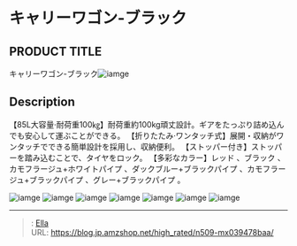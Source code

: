 # キャリーワゴン-ブラック


## PRODUCT TITLE 

キャリーワゴン-ブラック![iamge](https://b2bfiles1.gigab2b.cn/image/wkseller/305/39478/39478-black.jpg)

## Description

【85L大容量·耐荷重100㎏】耐荷重約100kg頑丈設計。ギアをたっぷり詰め込んでも安心して運ぶことができる。
【折りたたみ·ワンタッチ式】展開・収納がワンタッチでできる簡単設計を採用し、収納便利。
【ストッパー付き】ストッパーを踏み込むことで、タイヤをロック。
【多彩なカラー】レッド 、ブラック 、カモフラージュ&#43;ホワイトパイプ 、ダックブルー&#43;ブラックパイプ 、カモフラージュ&#43;ブラックパイプ 、グレー&#43;ブラックパイプ 。






![iamge](https://b2bfiles1.gigab2b.cn/image/wkseller/305/20230723_99f138ab78e61f6e8f71663800ef5578.jpg)
![iamge](https://b2bfiles1.gigab2b.cn/image/wkseller/305/20230723_a86453f9e5e94541256b71396d00ab6a.jpg)
![iamge](https://b2bfiles1.gigab2b.cn/image/wkseller/305/20230723_e4623d5b97c6c950b047c899eebab951.jpg)
![iamge](https://b2bfiles1.gigab2b.cn/image/wkseller/305/20230723_66ad771ef92d00ad9557cb6304e72380.jpg)
![iamge](https://b2bfiles1.gigab2b.cn/image/wkseller/305/20230723_ed996b8d452750b3c1212ba8c2c9bbbd.jpg)
![iamge](https://b2bfiles1.gigab2b.cn/image/wkseller/305/20230723_6b6a7507026b422647257a090d608924.jpg)
![iamge](https://b2bfiles1.gigab2b.cn/image/wkseller/305/20230723_83f8ff072f22afb3017babc357ceac4b.jpg)


---

> : [Ella](https://blog.jp.amzshop.net/)  
> URL: https://blog.jp.amzshop.net/high_rated/n509-mx039478baa/  

